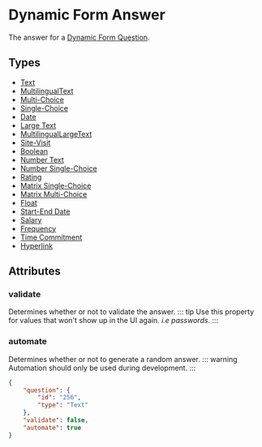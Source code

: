 # Dynamic Form Answer <Badge text="object" vertical="middle" />
The answer for a [Dynamic Form Question](./df-question).

## Types
* [Text](./df-text-answer)
* [MultilingualText](./df-multilingual-text-answer)
* [Multi-Choice](./df-multi-choice-answer)
* [Single-Choice](./df-single-choice-answer)
* [Date](./df-date-answer)
* [Large Text](./df-large-text-answer)
* [MultilingualLargeText](./df-multilingual-large-text-answer)
* [Site-Visit](./df-site-visit-answer)
* [Boolean](./df-boolean-answer)
* [Number Text](./df-number-text-answer)
* [Number Single-Choice](./df-number-single-choice-answer)
* [Rating](./df-rating-answer)
* [Matrix Single-Choice](./df-matrix-single-choice-answer)
* [Matrix Multi-Choice](./df-matrix-multi-choice-answer)
* [Float](./df-float-answer)
* [Start-End Date](./df-start-end-date-answer)
* [Salary](./df-salary-answer)
* [Frequency](./df-frequency-answer)
* [Time Commitment](./df-time-commitment-answer)
* [Hyperlink](./df-hyperlink-answer)


## Attributes

### validate <Badge text="boolean" vertical="middle" />
Determines whether or not to validate the answer.
::: tip
Use this property for values that won't show up in the UI again. *i.e passwords*.
:::

### automate <Badge text="boolean" vertical="middle" /> <Badge type="warning" text="development tool" vertical="middle" />
Determines whether or not to generate a random answer.
::: warning
Automation should only be used during development.
:::

``` json
{
    "question": {
        "id": "256",
        "type": "Text"
    },
    "validate": false,
    "automate": true
}
```
